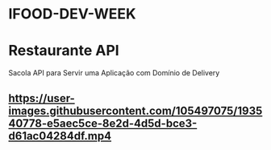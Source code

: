 # IFOOD-DEV-WEEK
#  Restaurante API
Sacola API para Servir uma Aplicação com Domínio de Delivery



##  https://user-images.githubusercontent.com/105497075/193540778-e5aec5ce-8e2d-4d5d-bce3-d61ac04284df.mp4
